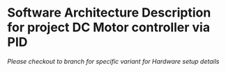 # Software Architecture Description for project DC Motor controller via PID 

*Please checkout to branch for specific variant for Hardware setup details*
